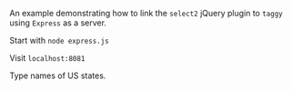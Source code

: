 An example demonstrating how to link the `select2` jQuery plugin to `taggy` using `Express` as a server.

Start with `node express.js`

Visit `localhost:8081`

Type names of US states.

